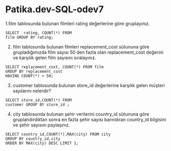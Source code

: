 # Patika.dev-SQL-odev7

1.film tablosunda bulunan filmleri rating değerlerine göre gruplayınız.
```
SELECT  rating, COUNT(*) FROM 
film GROUP BY rating;

```
2. film tablosunda bulunan filmleri replacement_cost sütununa göre grupladığımızda film sayısı 50 den fazla olan replacement_cost değerini ve karşılık gelen film sayısını sıralayınız.
```
SELECT replacement_cost, COUNT(*) FROM film
GROUP BY replacement_cost
HAVING COUNT(*) > 50;
```
3.  customer tablosunda bulunan store_id değerlerine karşılık gelen müşteri sayılarını nelerdir? 
```
SELECT store_id,COUNT(*) FROM 
customer GROUP BY store_id ;
```


4. city tablosunda bulunan şehir verilerini country_id sütununa göre gruplandırdıktan sonra en fazla şehir sayısı barındıran country_id bilgisini ve şehir sayısını paylaşınız.

```
SELECT country_id,COUNT(*),MAX(city) FROM city
GROUP BY country_id,city
ORDER BY MAX(city) DESC LIMIT 1;


```
